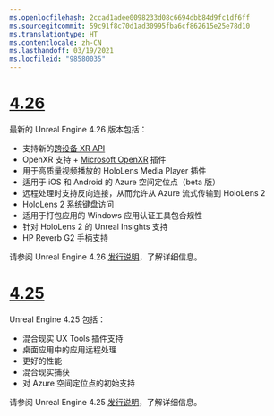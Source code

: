 ```yaml
---
ms.openlocfilehash: 2ccad1adee0098233d08c6694dbb84d9fc1df6ff
ms.sourcegitcommit: 59c91f8c70d1ad30995fba6cf862615e25e78d10
ms.translationtype: HT
ms.contentlocale: zh-CN
ms.lasthandoff: 03/19/2021
ms.locfileid: "98580035"
---
```

# <a name="426"></a>[4.26](#tab/ue426)

最新的 Unreal Engine 4.26 版本包括：
* 支持新的[跨设备 XR API](../unreal-porting.md)
* OpenXR 支持 + [Microsoft OpenXR](https://github.com/microsoft/Microsoft-OpenXR-Unreal) 插件 
* 用于高质量视频播放的 HoloLens Media Player 插件
* 适用于 iOS 和 Android 的 Azure 空间定位点（beta 版）
* 远程处理时支持反向连接，从而允许从 Azure 流式传输到 HoloLens 2
* HoloLens 2 系统键盘访问
* 适用于打包应用的 Windows 应用认证工具包合规性
* 针对 HoloLens 2 的 Unreal Insights 支持
* HP Reverb G2 手柄支持

请参阅 Unreal Engine 4.26 <a href="https://docs.unrealengine.com/Support/Builds/ReleaseNotes/4_26/index.html" target="_blank" title="Unreal Engine 4.26 发行说明">发行说明</a>，了解详细信息。 


# <a name="425"></a>[4.25](#tab/ue425)

Unreal Engine 4.25 包括：
* 混合现实 UX Tools 插件支持
* 桌面应用中的应用远程处理
* 更好的性能
* 混合现实捕获
* 对 Azure 空间定位点的初始支持

请参阅 Unreal Engine 4.25 <a href="https://docs.unrealengine.com/Support/Builds/ReleaseNotes/4_25/index.html" target="_blank" title="Unreal Engine 4.25 发行说明">发行说明</a>，了解详细信息。